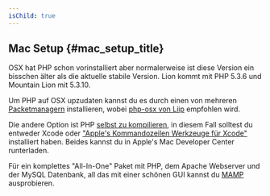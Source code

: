 ```yaml
---
isChild: true
---
```


## Mac Setup  {#mac_setup_title}
OSX hat PHP schon vorinstalliert aber normalerweise ist diese Version ein bisschen älter als die aktuelle stabile Version. Lion kommt mit PHP 5.3.6 und Mountain Lion mit 5.3.10.

Um PHP auf OSX upzudaten kannst du es durch einen von mehreren [Packetmanagern][mac-package-managers] installieren, wobei
[php-osx von Liip][php-osx-downloads] empfohlen wird.

Die andere Option ist PHP [selbst zu kompilieren][mac-compile], in diesem Fall solltest du entweder Xcode oder ["Apple's Kommandozeilen Werkzeuge für Xcode"][apple-developer] installiert haben. Beides kannst du in Apple's Mac Developer Center runterladen.

Für ein komplettes "All-In-One" Paket mit PHP, dem Apache Webserver und der MySQL Datenbank, all das mit einer schönen GUI kannst du [MAMP][mamp-downloads] ausprobieren.

[mac-package-managers]: http://www.php.net/manual/en/install.macosx.packages.php
[mac-compile]: http://www.php.net/manual/en/install.macosx.compile.php
[xcode-gcc-substitution]: https://github.com/kennethreitz/osx-gcc-installer
[apple-developer]: https://developer.apple.com/downloads
[mamp-downloads]: http://www.mamp.info/en/downloads/index.html
[php-osx-downloads]: http://php-osx.liip.ch/
